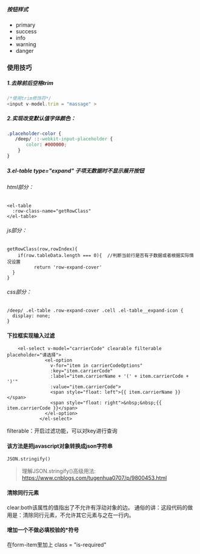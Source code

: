 ##### 按钮样式
- primary
- success
- info
- warning
- danger

### 使用技巧
##### 1.去除前后空格trim

```js
/*使用trim修饰符*/
<input v-model.trim = "massage" >
```
    
##### 2.实现改变默认值字体颜色：

```css
.placeholder-color {
   /deep/ ::-webkit-input-placeholder {
       color: #000000;
    }
}
```


##### 3.el-table type="expand" 子项无数据时不显示展开按钮
###### html部分：
    <el-table
      :row-class-name="getRowClass"
    </el-table>

###### js部分：
    getRowClass(row,rowIndex){
        if(row.tableData.length === 0){  //判断当前行是否有子数据或者根据实际情况设置
              return 'row-expand-cover'
      }
    }
###### css部分：
    /deep/ .el-table .row-expand-cover .cell .el-table__expand-icon {
      display: none;
    }

#### 下拉框实现输入过滤
```vue
    <el-select v-model="carrierCode" clearable filterable placeholder="请选择">
              <el-option
                v-for="item in carrierCodeOptions"
                :key="item.carrierCode"
                :label="item.carrierName + '(' + item.carrierCode + ')'"
                :value="item.carrierCode">
                <span style="float: left">{{ item.carrierName }}</span>
                <span style="float: right">&nbsp;&nbsp;{{ item.carrierCode }}</span>
              </el-option>
            </el-select>
```
filterable：开启过滤功能，可以对key进行查询


#### 该方法是把javascript对象转换成json字符串
    JSON.stringify()
> 理解JSON.stringify()高级用法: https://www.cnblogs.com/tugenhua0707/p/9800453.html


#### 清除同行元素
<div style="clear:both"></div>
clear:both该属性的值指出了不允许有浮动对象的边。
通俗的讲：这段代码的做用是：清除同行元素，不允许其它元素与之在一行内。


#### 增加一个不做必填校验的*符号
在form-item里加上 class = "is-required"
